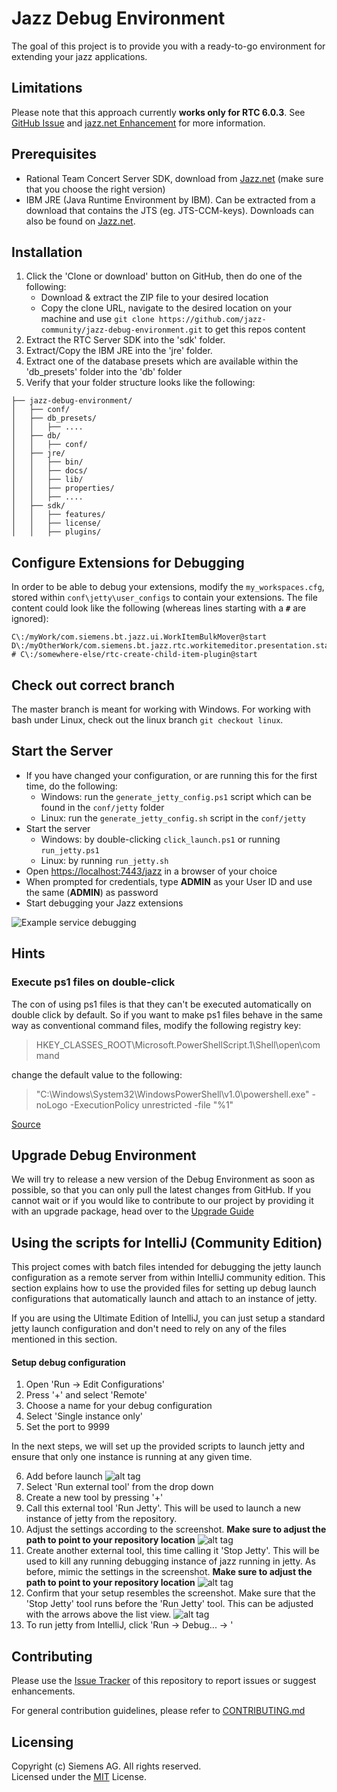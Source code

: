 # Jazz Debug Environment
The goal of this project is to provide you with a ready-to-go environment for extending your jazz applications.

## Limitations
Please note that this approach currently **works only for RTC 6.0.3**. See [GitHub Issue](https://github.com/jazz-community/jazz-debug-environment/issues/4) and [jazz.net Enhancement](https://jazz.net/jazz/web/projects/Rational%20Team%20Concert#action=com.ibm.team.workitem.viewWorkItem&id=438754) for more information.

## Prerequisites
 - Rational Team Concert Server SDK, download from [Jazz.net](https://jazz.net/downloads/rational-team-concert/) (make sure that you choose the right version)
 - IBM JRE (Java Runtime Environment by IBM). Can be extracted from a download that contains the JTS (eg. JTS-CCM-keys). Downloads can also be found on [Jazz.net](https://jazz.net/downloads/rational-team-concert/).

## Installation
 1. Click the 'Clone or download' button on GitHub, then do one of the following:
    - Download & extract the ZIP file to your desired location
    - Copy the clone URL, navigate to the desired location on your machine and use `git clone https://github.com/jazz-community/jazz-debug-environment.git` to get this repos content
 2. Extract the RTC Server SDK into the 'sdk' folder.
 3. Extract/Copy the IBM JRE into the 'jre' folder.
 4. Extract one of the database presets which are available within the 'db_presets' folder into the 'db' folder
 5. Verify that your folder structure looks like the following:

```
├── jazz-debug-environment/
│   ├── conf/
│   ├── db_presets/
│   │   ├── ....
│   ├── db/
│   │   ├── conf/
│   ├── jre/
│   │   ├── bin/
│   │   ├── docs/
│   │   ├── lib/
│   │   ├── properties/
│   │   ├── ....
│   ├── sdk/
│   │   ├── features/
│   │   ├── license/
│   │   ├── plugins/
```
## Configure Extensions for Debugging
In order to be able to debug your extensions, modify the `my_workspaces.cfg`, stored within `conf\jetty\user_configs` to contain your extensions. The file content could look like the following (whereas lines starting with a **`#`** are ignored):
```
C\:/myWork/com.siemens.bt.jazz.ui.WorkItemBulkMover@start
D\:/myOtherWork/com.siemens.bt.jazz.rtc.workitemeditor.presentation.statushistory@start
# C\:/somewhere-else/rtc-create-child-item-plugin@start
```

## Check out correct branch
The master branch is meant for working with Windows. For working with bash under Linux, check out the linux branch `git checkout linux`.

## Start the Server
 - If you have changed your configuration, or are running this for the first time, do the following:
    * Windows: run the `generate_jetty_config.ps1` script which can be found in the `conf/jetty` folder
    * Linux: run the `generate_jetty_config.sh` script in the `conf/jetty`
 - Start the server 
    * Windows: by double-clicking `click_launch.ps1` or running `run_jetty.ps1`
    * Linux: by running `run_jetty.sh`
 - Open [https://localhost:7443/jazz](https://localhost:7443/jazz) in a browser of your choice
 - When prompted for credentials, type **ADMIN** as your User ID and use the same (**ADMIN**) as password
 - Start debugging your Jazz extensions

![Example service debugging](https://github.com/jazz-community/jazz-debug-environment/blob/master/docs/images/debugging-services.png)

## Hints
### Execute ps1 files on double-click
The con of using ps1 files is that they can't be executed automatically on double click by default. So if you want to make ps1 files behave in the same way as conventional command files, modify the following registry key:

> HKEY_CLASSES_ROOT\Microsoft.PowerShellScript.1\Shell\open\command

change the default value to the following:

> "C:\Windows\System32\WindowsPowerShell\v1.0\powershell.exe" -noLogo -ExecutionPolicy unrestricted -file "%1"

[Source](http://stackoverflow.com/a/20623597)

## Upgrade Debug Environment
We will try to release a new version of the Debug Environment as soon as possible, so that you can only pull the latest changes from GitHub. If you cannot wait or if you would like to contribute to our project by providing it with an upgrade package, head over to the [Upgrade Guide](https://github.com/jazz-community/jazz-debug-environment/blob/master/UPGRADE.MD)

## Using the scripts for IntelliJ (Community Edition)
This project comes with batch files intended for debugging the jetty launch configuration as a remote server from within IntelliJ community edition. This section explains how to use the provided files for setting up debug launch configurations that automatically launch and attach to an instance of jetty.

If you are using the Ultimate Edition of IntelliJ, you can just setup a standard jetty launch configuration and don't need to rely on any of the files mentioned in this section.

#### Setup debug configuration

 1. Open 'Run -> Edit Configurations'
 2. Press '+' and select 'Remote'
 3. Choose a name for your debug configuration
 4. Select 'Single instance only'
 5. Set the port to 9999

In the next steps, we will set up the provided scripts to launch jetty and ensure that only one instance is running at any given time.

 6. Add before launch
![alt tag](https://github.com/jazz-community/jazz-debug-environment/blob/master/docs/images/add_before_launch.png)
 7. Select 'Run external tool' from the drop down
 8. Create a new tool by pressing '+'
 9. Call this external tool 'Run Jetty'. This will be used to launch a new instance of jetty from the repository.
 10. Adjust the settings according to the screenshot. **Make sure to adjust the path to point to your repository location**
![alt tag](https://github.com/jazz-community/jazz-debug-environment/blob/master/docs/images/start_jetty_config.png)
 11. Create another external tool, this time calling it 'Stop Jetty'. This will be used to kill any running debugging instance of jazz running in jetty. As before, mimic the settings in the screenshot. **Make sure to adjust the path to point to your repository location**
![alt tag](https://github.com/jazz-community/jazz-debug-environment/blob/master/docs/images/stop_jetty_config.png)
 12. Confirm that your setup resembles the screenshot. Make sure that the 'Stop Jetty' tool runs before the 'Run Jetty' tool. This can be adjusted with the arrows above the list view.
![alt tag](https://github.com/jazz-community/jazz-debug-environment/blob/master/docs/images/completed_debug_configuration.png)
 13. To run jetty from IntelliJ, click 'Run -> Debug... -> <Name of your debug configuration>'

## Contributing
Please use the [Issue Tracker](https://github.com/jazz-community/rtc-absence-widget/issues) of this repository to report issues or suggest enhancements.

For general contribution guidelines, please refer to [CONTRIBUTING.md](https://github.com/jazz-community/jazz-debug-environment/blob/master/CONTRIBUTING.md)

## Licensing
Copyright (c) Siemens AG. All rights reserved.<br>
Licensed under the [MIT](https://github.com/jazz-community/jazz-debug-environment/blob/master/LICENSE) License.
